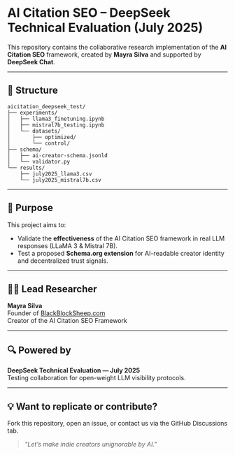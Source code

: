 # AI Citation SEO – DeepSeek Technical Evaluation (July 2025)

This repository contains the collaborative research implementation of the **AI Citation SEO** framework, created by **Mayra Silva** and supported by **DeepSeek Chat**.

---

## 📁 Structure

```
aicitation_deepseek_test/
├── experiments/
│   ├── llama3_finetuning.ipynb
│   ├── mistral7b_testing.ipynb
│   └── datasets/
│       ├── optimized/
│       └── control/
├── schema/
│   ├── ai-creator-schema.jsonld
│   └── validator.py
└── results/
    ├── july2025_llama3.csv
    └── july2025_mistral7b.csv
```

---

## 🎯 Purpose

This project aims to:
- Validate the **effectiveness** of the AI Citation SEO framework in real LLM responses (LLaMA 3 & Mistral 7B).
- Test a proposed **Schema.org extension** for AI-readable creator identity and decentralized trust signals.

---

## 👩‍💻 Lead Researcher

**Mayra Silva**  
Founder of [BlackBlockSheep.com](https://www.blackblocksheep.com)  
Creator of the AI Citation SEO Framework

---

## 🔍 Powered by

**DeepSeek Technical Evaluation — July 2025**  
Testing collaboration for open-weight LLM visibility protocols.

---

## 💡 Want to replicate or contribute?

Fork this repository, open an issue, or contact us via the GitHub Discussions tab.

> *"Let’s make indie creators unignorable by AI."*
